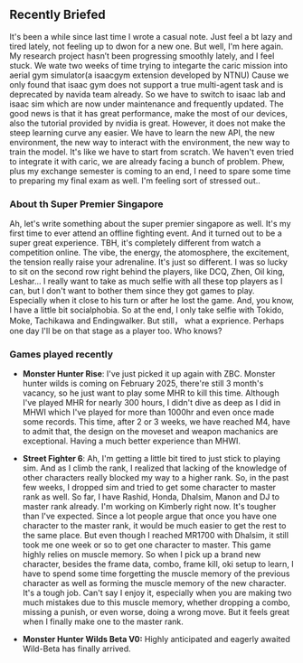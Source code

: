 ﻿## Recently Briefed
It's been a while since last time I wrote a casual note. Just feel a bt lazy and tired lately, not feeling up to dwon for a new one. But well, I'm here again. 
My research project hasn’t been progressing smoothly lately, and I feel stuck. We wate two weeks of time trying to integarte the caric mission into aerial gym simulator(a isaacgym extension developed by NTNU) Cause we only found that isaac gym does not support a true multi-agent task and is deprecated by navida team already. So we have to switch to isaac lab and isaac sim which are now under maintenance and frequently updated. The good news is that it has great performance, make the most of our devices, also the tutorial provided by nvidia is great. However, it does not make the steep learning curve any easier. We have to learn the new API, the new environment, the new way to interact with the environment, the new way to train the model. It's like we have to start from scratch. We haven't even tried to integrate it with caric, we are already facing a bunch of problem. Phew, plus my exchange semester is coming to an end, I need to spare some time to preparing my final exam as well. I'm feeling sort of stressed out..

### About th Super Premier Singapore
Ah, let's write something about the super premier singapore as well. It's my first time to ever attend an offline fighting event. And it turned out to be a super great experience. TBH, it's completely different from watch a competition online. The vibe, the energy, the atomosphere, the excitement, the tension really raise your adrenaline. It's just so different. I was so lucky to sit on the second row right behind the players, like DCQ, Zhen, Oil king, Leshar... I really want to take as much selfie with all these top players as I can, but I don't want to bother them since they got games to play. Especially when it close to his turn or after he lost the game. And, you know, I have a little bit socialphobia. So at the end, I only take selfie with Tokido, Moke, Tachikawa and Endingwalker. But still， what a exprience. Perhaps one day I'll be on that stage as a player too. Who knows?

### Games played recently
- **Monster Hunter Rise**: I've just picked it up again with ZBC. Monster hunter wilds is coming on February 2025, there're still 3 month's vacancy, so he just want to play some MHR to kill this time. Although I've played MHR for nearly 300 hours, I didn't dive as deep as I did in MHWI which I've played for more than 1000hr and even once made some records. This time, after 2 or 3 weeks, we have reached M4, have to admit that, the design on the moveset and weapon machanics are exceptional. Having a much better experience than MHWI.

- **Street Fighter 6**: Ah, I'm getting a little bit tired to just stick to playing sim. And as I climb the rank, I realized that lacking of the knowledge of other characters really blocked my way to a higher rank. So, in the past few weeks, I dropped sim and tried to get some character to master rank as well. So far, I have Rashid, Honda, Dhalsim, Manon and DJ to master rank already. I'm working on Kimberly right now. It's tougher than I've expected. Since a lot people argue that once you have one character to the master rank, it would be much easier to get the rest to the same place. But even though I reached MR1700 with Dhalsim, it still took me one week or so to get one character to master. This game highly relies on muscle memory. So when I pick up a brand new character, besides the frame data, combo, frame kill, oki setup to learn, I have to spend some time forgetting the muscle memory of the previous character as well as forming the muscle memory of the new character. It's a tough job. Can't say I enjoy it, especially when you are making two much mistakes due to this muscle memory, whether dropping a combo, missing a punish, or even worse, doing a wrong move. But it feels great when I finally make one to the master rank.

- **Monster Hunter Wilds Beta V0:** Highly anticipated and eagerly awaited Wild-Beta has finally arrived. 


